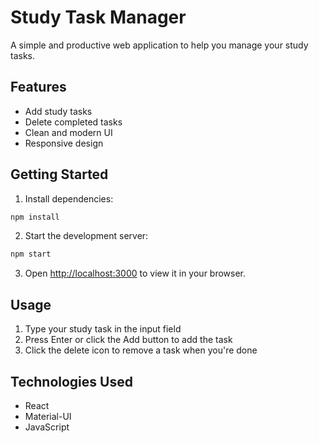 # Study Task Manager

A simple and productive web application to help you manage your study tasks.

## Features

- Add study tasks
- Delete completed tasks
- Clean and modern UI
- Responsive design

## Getting Started

1. Install dependencies:
```bash
npm install
```

2. Start the development server:
```bash
npm start
```

3. Open [http://localhost:3000](http://localhost:3000) to view it in your browser.

## Usage

1. Type your study task in the input field
2. Press Enter or click the Add button to add the task
3. Click the delete icon to remove a task when you're done

## Technologies Used

- React
- Material-UI
- JavaScript 